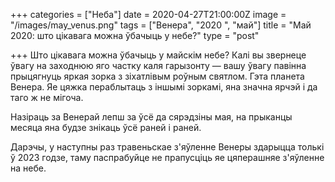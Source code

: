 +++
categories = ["Неба"]
date = 2020-04-27T21:00:00Z
image = "/images/may_venus.png"
tags = ["Венера", "2020 ", "май"]
title = "Май 2020: што цікавага можна ўбачыць у небе?"
type = "post"

+++
Што цікавага можна ўбачыць у майскім небе? Калі вы звернеце ўвагу на заходнюю яго частку каля гарызонту — вашу ўвагу павiнна прыцягнуць яркая зорка з зіхатлівым роўным святлом. Гэта планета Венера. Яе цяжка пераблытаць з іншымі зоркамі, яна значна ярчэй і да таго ж не мігоча.  
  
Назіраць за Венерай лепш за ўсё да сярэдзіны мая, на прыканцы месяца яна будзе знікаць ўсё раней і раней.  
  
Дарэчы, у наступны раз травеньскае з'яўленне Венеры здарыцца толькі ў 2023 годзе, таму паспрабуйце не прапусціць яе цяперашняе з'яўленне на небе.